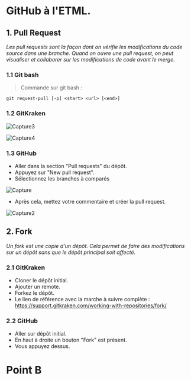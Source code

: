 # GitHub à l'ETML.

## 1. Pull Request
*Les pull requests sont la façon dont on vérifie les modifications du code source dans une branche. Quand on ouvre une pull request, on peut visualiser et collaborer sur les modifications de code avant le merge.*

### 1.1 Git bash
> Commande sur git bash :
```git
git request-pull [-p] <start> <url> [<end>]
```
### 1.2 GitKraken
![Capture3](https://user-images.githubusercontent.com/74264318/145035421-fa99b2f0-1825-466f-8dd2-52c98cb9aebd.PNG)

![Capture4](https://user-images.githubusercontent.com/74264318/145035557-dcdcf66a-e61c-4364-9cf3-a56ae9ea006d.PNG)

### 1.3 GitHub
- Aller dans la section "Pull requests" du dépôt.
- Appuyez sur "New pull request".
- Sélectionnez les branches à comparés

![Capture](https://user-images.githubusercontent.com/74264318/145034157-b0448636-7dcf-4445-b855-a5e4137d3545.PNG)
- Après cela, mettez votre commentaire et créer la pull request.

![Capture2](https://user-images.githubusercontent.com/74264318/145034626-e2b34065-0f47-4225-bdcd-0c586898e977.PNG)

## 2. Fork
*Un fork est une copie d'un dépôt. Cela permet de faire des modifications sur un dépôt sans que le dépôt principal soit affecté.*

### 2.1 GitKraken
- Cloner le dépôt initial.
- Ajouter un remote.
- Forkez le dépôt.
- Le lien de référence avec la marche à suivre complète :
https://support.gitkraken.com/working-with-repositories/fork/

### 2.2 GitHub
- Aller sur dépôt initial.
- En haut à droite un bouton "Fork" est présent.
- Vous appuyez dessus.

# Point B
